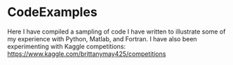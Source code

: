 # CodeExamples
Here I have compiled a sampling of code I have written to illustrate some of my experience with Python, Matlab, and Fortran. I have also been experimenting with Kaggle competitions: https://www.kaggle.com/brittanymay425/competitions
